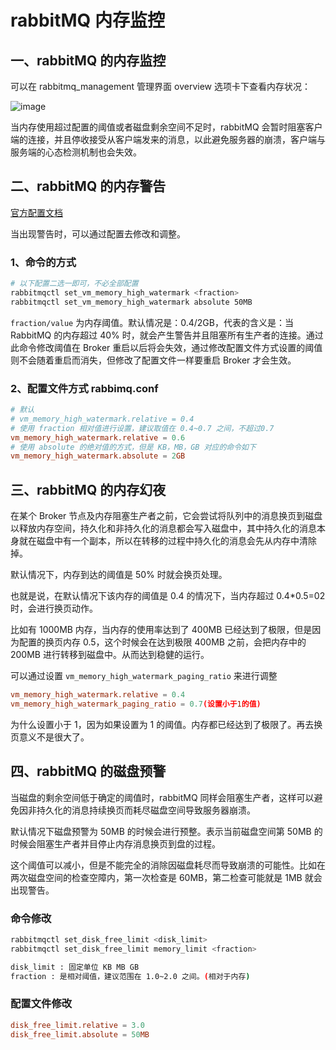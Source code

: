 # rabbitMQ 内存监控

## 一、rabbitMQ 的内存监控

可以在 rabbitmq_management 管理界面 overview 选项卡下查看内存状况：

![image](https://github.com/TomatoZ7/notes-of-tz/blob/master/images/rmq_memory1.jpg)

当内存使用超过配置的阈值或者磁盘剩余空间不足时，rabbitMQ 会暂时阻塞客户端的连接，并且停收接受从客户端发来的消息，以此避免服务器的崩溃，客户端与服务端的心态检测机制也会失效。

## 二、rabbitMQ 的内存警告

[官方配置文档](https://www.rabbitmq.com/configure.html)

当出现警告时，可以通过配置去修改和调整。

### 1、命令的方式

```bash
# 以下配置二选一即可，不必全部配置
rabbitmqctl set_vm_memory_high_watermark <fraction>
rabbitmqctl set_vm_memory_high_watermark absolute 50MB
```

`fraction/value` 为内存阈值。默认情况是：0.4/2GB，代表的含义是：当 RabbitMQ 的内存超过 40% 时，就会产生警告并且阻塞所有生产者的连接。通过此命令修改阈值在 Broker 重启以后将会失效，通过修改配置文件方式设置的阈值则不会随着重启而消失，但修改了配置文件一样要重启 Broker 才会生效。

### 2、配置文件方式 rabbimq.conf

```conf
# 默认
# vm_memory_high_watermark.relative = 0.4
# 使用 fraction 相对值进行设置，建议取值在 0.4~0.7 之间，不超过0.7
vm_memory_high_watermark.relative = 0.6
# 使用 absolute 的绝对值的方式，但是 KB，MB，GB 对应的命令如下
vm_memory_high_watermark.absolute = 2GB
```

## 三、rabbitMQ 的内存幻夜

在某个 Broker 节点及内存阻塞生产者之前，它会尝试将队列中的消息换页到磁盘以释放内存空间，持久化和非持久化的消息都会写入磁盘中，其中持久化的消息本身就在磁盘中有一个副本，所以在转移的过程中持久化的消息会先从内存中清除掉。

默认情况下，内存到达的阈值是 50% 时就会换页处理。

也就是说，在默认情况下该内存的阈值是 0.4 的情况下，当内存超过 0.4*0.5=02 时，会进行换页动作。

比如有 1000MB 内存，当内存的使用率达到了 400MB 已经达到了极限，但是因为配置的换页内存 0.5，这个时候会在达到极限 400MB 之前，会把内存中的 200MB 进行转移到磁盘中。从而达到稳健的运行。

可以通过设置 `vm_memory_high_watermark_paging_ratio` 来进行调整

```conf
vm_memory_high_watermark.relative = 0.4
vm_memory_high_watermark_paging_ratio = 0.7(设置小于1的值)
```

为什么设置小于 1，因为如果设置为 1 的阈值。内存都已经达到了极限了。再去换页意义不是很大了。


## 四、rabbitMQ 的磁盘预警

当磁盘的剩余空间低于确定的阈值时，rabbitMQ 同样会阻塞生产者，这样可以避免因非持久化的消息持续换页而耗尽磁盘空间导致服务器崩溃。

默认情况下磁盘预警为 50MB 的时候会进行预整。表示当前磁盘空间第 50MB 的时候会阻塞生产者并目停止内存消息换页到盘的过程。

这个阈值可以减小，但是不能完全的消除因磁盘耗尽而导致崩溃的可能性。比如在两次磁盘空间的检查空障内，第一次检查是 60MB，第二检查可能就是 1MB 就会出现警告。

### 命令修改

```bash
rabbitmqctl set_disk_free_limit <disk_limit>
rabbitmqctl set_disk_free_limit memory_limit <fraction>

disk_limit : 固定单位 KB MB GB
fraction : 是相对阈值，建议范围在 1.0~2.0 之间。(相对于内存)
```

### 配置文件修改

```conf
disk_free_limit.relative = 3.0
disk_free_limit.absolute = 50MB
```